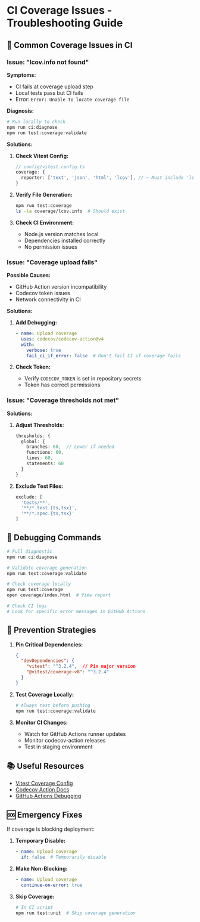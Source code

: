 # CI Coverage Issues - Troubleshooting Guide

## 🚨 Common Coverage Issues in CI

### Issue: "lcov.info not found"

**Symptoms:**
- CI fails at coverage upload step
- Local tests pass but CI fails
- Error: `Error: Unable to locate coverage file`

**Diagnosis:**
```bash
# Run locally to check
npm run ci:diagnose
npm run test:coverage:validate
```

**Solutions:**

1. **Check Vitest Config:**
   ```typescript
   // config/vitest.config.ts
   coverage: {
     reporter: ['text', 'json', 'html', 'lcov'], // ← Must include 'lcov'
   }
   ```

2. **Verify File Generation:**
   ```bash
   npm run test:coverage
   ls -la coverage/lcov.info  # Should exist
   ```

3. **Check CI Environment:**
   - Node.js version matches local
   - Dependencies installed correctly
   - No permission issues

### Issue: "Coverage upload fails"

**Possible Causes:**
- GitHub Action version incompatibility
- Codecov token issues
- Network connectivity in CI

**Solutions:**

1. **Add Debugging:**
   ```yaml
   - name: Upload coverage
     uses: codecov/codecov-action@v4
     with:
       verbose: true
       fail_ci_if_error: false  # Don't fail CI if coverage fails
   ```

2. **Check Token:**
   - Verify `CODECOV_TOKEN` is set in repository secrets
   - Token has correct permissions

### Issue: "Coverage thresholds not met"

**Solutions:**
1. **Adjust Thresholds:**
   ```typescript
   thresholds: {
     global: {
       branches: 60,  // Lower if needed
       functions: 60,
       lines: 60,
       statements: 60
     }
   }
   ```

2. **Exclude Test Files:**
   ```typescript
   exclude: [
     'tests/**',
     '**/*.test.{ts,tsx}',
     '**/*.spec.{ts,tsx}'
   ]
   ```

## 🔧 Debugging Commands

```bash
# Full diagnostic
npm run ci:diagnose

# Validate coverage generation
npm run test:coverage:validate

# Check coverage locally
npm run test:coverage
open coverage/index.html  # View report

# Check CI logs
# Look for specific error messages in GitHub Actions
```

## 🎯 Prevention Strategies

1. **Pin Critical Dependencies:**
   ```json
   {
     "devDependencies": {
       "vitest": "^3.2.4",  // Pin major version
       "@vitest/coverage-v8": "^3.2.4"
     }
   }
   ```

2. **Test Coverage Locally:**
   ```bash
   # Always test before pushing
   npm run test:coverage:validate
   ```

3. **Monitor CI Changes:**
   - Watch for GitHub Actions runner updates
   - Monitor codecov-action releases
   - Test in staging environment

## 📚 Useful Resources

- [Vitest Coverage Config](https://vitest.dev/config/#coverage)
- [Codecov Action Docs](https://github.com/codecov/codecov-action)
- [GitHub Actions Debugging](https://docs.github.com/en/actions/monitoring-and-troubleshooting-workflows)

## 🆘 Emergency Fixes

If coverage is blocking deployment:

1. **Temporary Disable:**
   ```yaml
   - name: Upload coverage
     if: false  # Temporarily disable
   ```

2. **Make Non-Blocking:**
   ```yaml
   - name: Upload coverage
     continue-on-error: true
   ```

3. **Skip Coverage:**
   ```bash
   # In CI script
   npm run test:unit  # Skip coverage generation
   ```